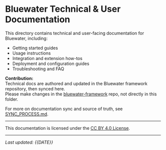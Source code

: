 # Bluewater Technical & User Documentation

This directory contains technical and user-facing documentation for Bluewater, including:

- Getting started guides
- Usage instructions
- Integration and extension how-tos
- Deployment and configuration guides
- Troubleshooting and FAQ

**Contribution:**  
Technical docs are authored and updated in the Bluewater framework repository, then synced here.  
Please make changes in the [bluewater-framework](https://github.com/BluewaterMVC/bluewater-framework) repo, not directly in this folder.

For more on documentation sync and source of truth, see [SYNC_PROCESS.md](../SYNC_PROCESS.md).

---

This documentation is licensed under the [CC BY 4.0 License](https://creativecommons.org/licenses/by/4.0/).

---

*Last updated: {{DATE}}*
